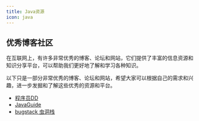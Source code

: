 ```yaml
---
title: Java资源
icon: java
---
```


## 优秀博客社区
在互联网上，有许多非常优秀的博客、论坛和网站，它们提供了丰富的信息资源和知识分享平台，可以帮助我们更好地了解和学习各种知识。

以下只是一部分非常优秀的博客、论坛和网站，希望大家可以根据自己的需求和兴趣，进一步发掘和了解这些优秀的资源和平台。

* [程序员DD](https://blog.didispace.com)
* [JavaGuide](https://javaguide.cn)
* [bugstack 虫洞栈](https://bugstack.cn/)